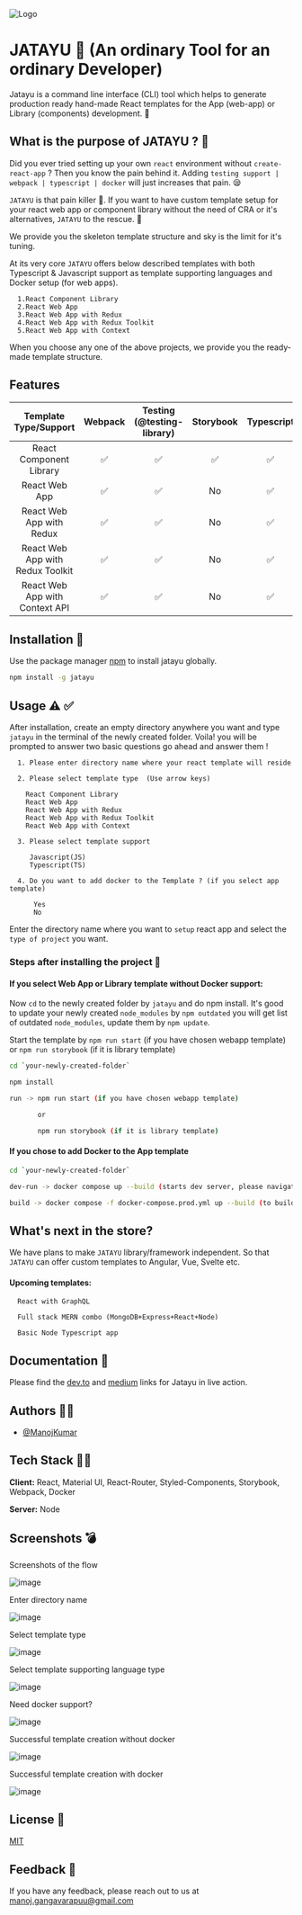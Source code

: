 ![Logo](https://user-images.githubusercontent.com/22653056/132664833-3cf4c46c-9e41-4600-b355-53fbeedec05b.png)


# JATAYU 🦅	 (An ordinary Tool for an ordinary Developer)

Jatayu is a command line interface (CLI) tool which helps to generate production ready hand-made React templates for the App (web-app) or Library (components) development. 🚀	

## What is the purpose of JATAYU ? 💁

Did you ever tried setting up your own `react` environment without `create-react-app` ? Then you know the pain behind it. Adding `testing support | webpack | typescript | docker` will just increases that pain. 😪	

`JATAYU` is that pain killer 💊. If you want to have custom template setup for your react web app or component library without the need of CRA or it's alternatives, `JATAYU` to the rescue. 🥳	

We provide you the skeleton template structure and sky is the limit for it's tuning.

At its very core `JATAYU` offers below described templates with both Typescript & Javascript support as template supporting languages and Docker setup (for web apps).

```
  1.React Component Library
  2.React Web App
  3.React Web App with Redux
  4.React Web App with Redux Toolkit
  5.React Web App with Context
```

When you choose any one of the above projects, we provide you the ready-made template structure.

## Features

|       Template Type/Support      | Webpack | Testing (@testing-library) | Storybook | Typescript | State Management | Lint | Build | Docker |
|:--------------------------------:|:-------:|:--------------------------:|:---------:|:----------:|:----------------:|:----:|:-----:|--------|
| React Component Library          | ✅       | ✅                          | ✅         | ✅          | No               | ✅    | ✅     | No     |
| React Web App                    | ✅       | ✅                          | No        | ✅          | ✅                | ✅    | ✅     | ✅      |
| React Web App with Redux         | ✅       | ✅                          | No        | ✅          | ✅                | ✅    | ✅     | ✅      |
| React Web App with Redux Toolkit | ✅       | ✅                          | No        | ✅          | ✅                | ✅    | ✅     | ✅      |
| React Web App with Context API   | ✅       | ✅                          | No        | ✅          | ✅                | ✅    | ✅     | ✅      |

## Installation 🔨	

Use the package manager [npm](https://www.npmjs.com/) to install jatayu globally.

```bash
npm install -g jatayu
```


  
## Usage ⚠️	✅

After installation, create an empty directory anywhere you want and type `jatayu` in the terminal of the newly created folder. Voila! you will be prompted to answer two basic questions go ahead and answer them !

```
  1. Please enter directory name where your react template will reside

  2. Please select template type  (Use arrow keys)

    React Component Library  
    React Web App  
    React Web App with Redux 
    React Web App with Redux Toolkit
    React Web App with Context  

  3. Please select template support 

     Javascript(JS)
     Typescript(TS) 
     
  4. Do you want to add docker to the Template ? (if you select app template)

      Yes
      No
```

Enter the directory name where you want to `setup` react app and select the `type of project` you want.

### Steps after installing the project 	📌

#### If you select Web App or Library template without Docker support:

Now `cd` to the newly created folder by `jatayu` and do npm install. It's good to update your newly created `node_modules` by `npm outdated` you will get list of outdated `node_modules`, update them by `npm update`.

Start the template by `npm run start` (if you have chosen webapp template) or `npm run storybook` (if it is library template)

```bash
cd `your-newly-created-folder`

npm install

run -> npm run start (if you have chosen webapp template)

       or

       npm run storybook (if it is library template)
```

#### If you chose to add Docker to the App template

```bash
cd `your-newly-created-folder`

dev-run -> docker compose up --build (starts dev server, please navigate to http:localhost:5200 to see your App up and rolling!)

build -> docker compose -f docker-compose.prod.yml up --build (to build and run on dist folder, please navigate to http:localhost:1337 to see your App up and rolling!)
```

## What's next in the store?

We have plans to make `JATAYU` library/framework independent. So that `JATAYU` can offer custom templates to Angular, Vue, Svelte etc.

#### Upcoming templates:

```
  React with GraphQL
  
  Full stack MERN combo (MongoDB+Express+React+Node)

  Basic Node Typescript app
```
  
## Documentation 📝	

Please find the [dev.to](https://dev.to/manureddy94/introducing-jatayu-3no) and [medium](https://medium.com/@manureddy.g94/jatayu-4ca69463686e) links for Jatayu in live action.

  
## Authors 👨‍🚀

- [@ManojKumar](https://github.com/manjureddy7)

## Tech Stack 	🧑‍💻

**Client:** React, Material UI, React-Router, Styled-Components, Storybook, Webpack, Docker

**Server:** Node

  
## Screenshots	💣

Screenshots of the flow

![image](https://user-images.githubusercontent.com/22653056/133246794-51cca84e-4798-48ca-990b-93d474892ad1.png)

Enter directory name

![image](https://user-images.githubusercontent.com/22653056/133246843-aca54d67-a711-4efe-9750-1cff05aa60ea.png)


Select template type

![image](https://user-images.githubusercontent.com/22653056/133246938-0ddbc77f-0abd-4876-9d37-22a333498c96.png)

Select template supporting language type

![image](https://user-images.githubusercontent.com/22653056/133998744-c6b5dbef-d5b9-44b5-88fb-19c82b4d7a16.png)


Need docker support?

![image](https://user-images.githubusercontent.com/22653056/133998644-d3ed8942-1759-4a74-aae7-12550e0007da.png)


Successful template creation without docker

![image](https://user-images.githubusercontent.com/22653056/133447935-46b3e6ac-41b1-4f18-85f3-3f61031e9de4.png)


Successful template creation with docker

![image](https://user-images.githubusercontent.com/22653056/133998921-b9b6f506-2826-42bd-9632-06a4867071b6.png)





  
## License 🦔

[MIT](https://choosealicense.com/licenses/mit/)

  
## Feedback  📣

If you have any feedback, please reach out to us at manoj.gangavarapuu@gmail.com

  

  
